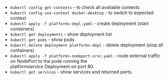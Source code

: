 + `kubectl config get-contexts` - to check all available contexts
+ `kubectl config use-context docker-desktop` - to switch to expected context
+ `kubectl apply -f platforms-depl.yaml` - create deployment (start containers)
+ `kubectl get deployments` - show deployment list
+ `kubectl get pods` - show pods
+ `kubectl delete deployment platforms-depl` - delete deployment (stop all containers)
+ `kubectl apply -f platforms-nodeport-srvc.yaml` -  route external traffic on NodePort to the pods running the <br> platformservice Deployment on port 80.
+ `kubectl get services` - show services and returned ports.